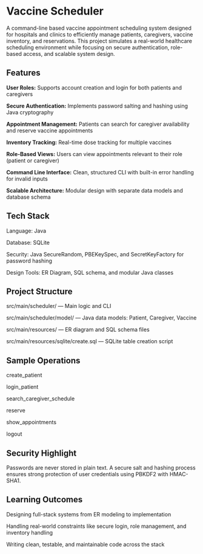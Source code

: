 # Vaccine Scheduler

A command-line based vaccine appointment scheduling system designed for hospitals and clinics to efficiently manage patients, caregivers, vaccine inventory, and reservations. This project simulates a real-world healthcare scheduling environment while focusing on secure authentication, role-based access, and scalable system design.

## **Features**
**User Roles:** Supports account creation and login for both patients and caregivers

**Secure Authentication:** Implements password salting and hashing using Java cryptography

**Appointment Management:** Patients can search for caregiver availability and reserve vaccine appointments

**Inventory Tracking:** Real-time dose tracking for multiple vaccines

**Role-Based Views:** Users can view appointments relevant to their role (patient or caregiver)

**Command Line Interface:** Clean, structured CLI with built-in error handling for invalid inputs

**Scalable Architecture:** Modular design with separate data models and database schema

## **Tech Stack**
Language: Java

Database: SQLite

Security: Java SecureRandom, PBEKeySpec, and SecretKeyFactory for password hashing

Design Tools: ER Diagram, SQL schema, and modular Java classes

## **Project Structure**
src/main/scheduler/ — Main logic and CLI

src/main/scheduler/model/ — Java data models: Patient, Caregiver, Vaccine

src/main/resources/ — ER diagram and SQL schema files

src/main/resources/sqlite/create.sql — SQLite table creation script

## **Sample Operations**

create_patient <username> <password>

login_patient <username> <password>

search_caregiver_schedule <date>

reserve <date> <vaccine>

show_appointments

logout

## **Security Highlight**
Passwords are never stored in plain text. A secure salt and hashing process ensures strong protection of user credentials using PBKDF2 with HMAC-SHA1.

## **Learning Outcomes**
Designing full-stack systems from ER modeling to implementation

Handling real-world constraints like secure login, role management, and inventory handling

Writing clean, testable, and maintainable code across the stack
